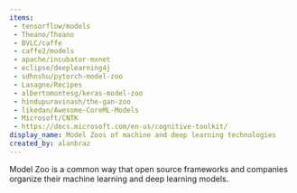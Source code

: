 ```yaml
---
items:
 - tensorflow/models
 - Theano/Theano
 - BVLC/caffe
 - caffe2/models
 - apache/incubator-mxnet
 - eclipse/deeplearning4j
 - sdhnshu/pytorch-model-zoo
 - Lasagne/Recipes
 - albertomontesg/keras-model-zoo
 - hindupuravinash/the-gan-zoo
 - likedan/Awesome-CoreML-Models
 - Microsoft/CNTK
 - https://docs.microsoft.com/en-us/cognitive-toolkit/
display_name: Model Zoos of machine and deep learning technologies
created_by: alanbraz
---
```

Model Zoo is a common way that open source frameworks and companies organize their machine learning and deep learning models.
